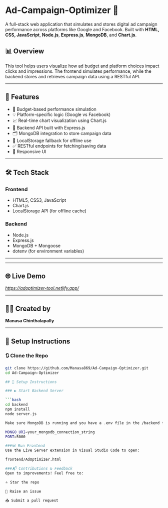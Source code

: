 # Ad-Campaign-Optimizer 🎯

A full-stack web application that simulates and stores digital ad campaign performance across platforms like Google and Facebook. Built with **HTML, CSS, JavaScript**, **Node.js**, **Express.js**, **MongoDB**, and **Chart.js**.

## 📊 Overview
This tool helps users visualize how ad budget and platform choices impact clicks and impressions. The frontend simulates performance, while the backend stores and retrieves campaign data using a RESTful API.

---


## 🔧 Features
- 🔢 Budget-based performance simulation
- 💡 Platform-specific logic (Google vs Facebook)
- 📈 Real-time chart visualization using Chart.js
- 🧠 Backend API built with Express.js
- 🗂️ MongoDB integration to store campaign data
- 💾 LocalStorage fallback for offline use
- ✅ RESTful endpoints for fetching/saving data
- 📱 Responsive UI

---

## 🛠️ Tech Stack

### Frontend
- HTML5, CSS3, JavaScript
- Chart.js
- LocalStorage API (for offline cache)

### Backend
- Node.js
- Express.js
- MongoDB + Mongoose
- dotenv (for environment variables)

---

---

## 🌐 Live Demo
_https://adoptimizer-tool.netlify.app/_

---

## 🧑‍💻 Created by
**Manasa Chinthalapally**

---

## 🚀 Setup Instructions

### 🔃 Clone the Repo
```bash
git clone https://github.com/Manasa869/Ad-Campaign-Optimizer.git
cd Ad-Campaign-Optimizer

## 🚀 Setup Instructions

### ▶️ Start Backend Server

```bash
cd backend
npm install
node server.js

Make sure MongoDB is running and you have a .env file in the /backend folder with the following:

MONGO_URI=your_mongodb_connection_string
PORT=5000

###💻 Run Frontend
Use the Live Server extension in Visual Studio Code to open:

frontend/AdOptimizer.html

###📬 Contributions & Feedback
Open to improvements! Feel free to:

⭐ Star the repo

🐛 Raise an issue

📥 Submit a pull request

